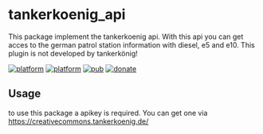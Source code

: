# tankerkoenig_api

This package implement the tankerkoenig api. With this api you can get acces to the german patrol station information with diesel, e5 and e10. This plugin is not developed by tankerkönig!



[![platform](https://img.shields.io/badge/Platform-Flutter-blue.svg)](https://flutter.dev/)
[![platform](https://img.shields.io/badge/Platform-Dart-blue.svg)](https://dart.dev/)
[![pub](https://img.shields.io/pub/v/tankerkoenig_api.svg)](https://pub.dev/packages/tankerkoenig_api)
[![donate](https://img.shields.io/badge/Donate-Buy%20me%20a%20coffe-yellow.svg)](https://www.buymeacoffee.com/cedtegapps)

## Usage
to use this package a apikey is required. You can get one via https://creativecommons.tankerkoenig.de/

